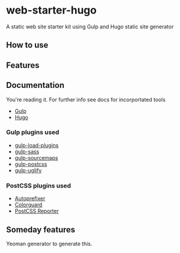 # web-starter-hugo
A static web site starter kit using Gulp and Hugo static site generator

## How to use


## Features


## Documentation
You're reading it. For further info see docs for incorportated tools

- [Gulp](https://github.com/gulpjs/gulp/tree/master/docs)
- [Hugo](https://gohugo.io/overview/introduction/)

### Gulp plugins used
- [gulp-load-plugins](https://www.npmjs.com/package/gulp-load-plugins)
- [gulp-sass](https://www.npmjs.com/package/gulp-sass)
- [gulp-sourcemaps](https://www.npmjs.com/package/gulp-sourcemaps)
- [gulp-postcss](https://www.npmjs.com/package/gulp-postcss)
- [gulp-uglify](https://www.npmjs.com/package/gulp-uglify)

### PostCSS plugins used
- [Autoprefixer](https://www.npmjs.com/package/autoprefixer)
- [Colorguard](https://www.npmjs.com/package/colorguard)
- [PostCSS Reporter](https://www.npmjs.com/package/postcss-reporter)




## Someday features
Yeoman generator to generate this.
